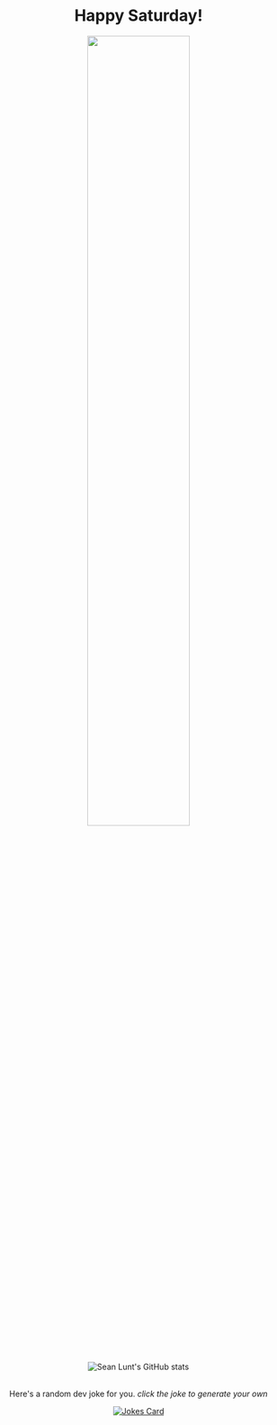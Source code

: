 <div align="center">
<h1>Happy Saturday!</h1>
<img src="./assets/intro.gif" width="60%"/>
</div>
<br/>
<div align="center">
  <img src="https://github-readme-stats.vercel.app/api?username=PurpleNurps&show_icons=true&theme=transparent" alt="Sean Lunt's GitHub stats">
</div>
<br/>
<div align="center">
<p>Here's a random dev joke for you. <em>click the joke to generate your own</em></p>
<a href="https://readme-jokes.vercel.app/">
<img src="https://readme-jokes.vercel.app/api" alt="Jokes Card" />
</a>
</div>